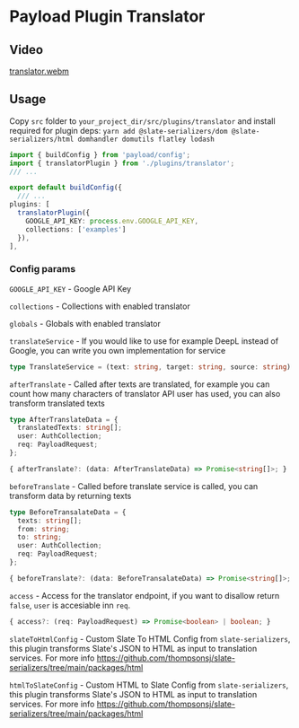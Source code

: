 # Payload Plugin Translator

## Video

[translator.webm](https://github.com/r1tsuu/payload-plugin-translator/assets/64744993/593a1dce-4a6e-4fe2-9707-a074587b4984)

## Usage

Copy `src` folder to `your_project_dir/src/plugins/translator` and install required for plugin deps:
`yarn add @slate-serializers/dom @slate-serializers/html domhandler domutils flatley lodash`

```ts
import { buildConfig } from 'payload/config';
import { translatorPlugin } from './plugins/translator';
/// ...

export default buildConfig({
  /// ...
plugins: [
  translatorPlugin({
    GOOGLE_API_KEY: process.env.GOOGLE_API_KEY,
    collections: ['examples']
  }),
],
```
### Config params

`GOOGLE_API_KEY` - Google API Key

`collections` - Collections with enabled translator

`globals` - Globals with enabled translator

`translateService` - If you would like to use for example DeepL instead of Google, you can write you own implementation for service
```ts
type TranslateService = (text: string, target: string, source: string) => Promise<string>;
```

`afterTranslate` - Called after texts are translated, for example you can count how many characters of translator API user has used, you can also transform translated texts
```ts
type AfterTranslateData = {
  translatedTexts: string[];
  user: AuthCollection;
  req: PayloadRequest;
};

{ afterTranslate?: (data: AfterTranslateData) => Promise<string[]>; }
```

`beforeTranslate` - Called before translate service is called, you can transform data by returning texts
```ts
type BeforeTransalateData = {
  texts: string[];
  from: string;
  to: string;
  user: AuthCollection;
  req: PayloadRequest;
};

{ beforeTranslate?: (data: BeforeTransalateData) => Promise<string[]>; }
```

`access` - Access for the translator endpoint, if you want to disallow return `false`, `user` is accesiable inn `req`.
```ts
{ access?: (req: PayloadRequest) => Promise<boolean> | boolean; }
```

`slateToHtmlConfig` - Custom Slate To HTML Config from `slate-serializers`, this plugin transforms Slate's JSON to HTML as input to translation services. For more info https://github.com/thompsonsj/slate-serializers/tree/main/packages/html

`htmlToSlateConfig` - Custom HTML to Slate Config from `slate-serializers`, this plugin transforms Slate's JSON to HTML as input to translation services. For more info https://github.com/thompsonsj/slate-serializers/tree/main/packages/html


